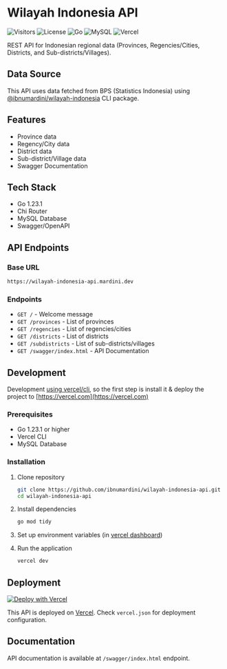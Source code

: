 # Wilayah Indonesia API

![Visitors](https://api.visitorbadge.io/api/visitors?path=https%3A%2F%2Fgithub.com%2Fibnumardini%2Fbadges&label=repository%20visits&countColor=%230c7ebe&style=flat&labelStyle=none)
![License](https://img.shields.io/github/license/ibnumardini/wilayah-indonesia-api)
![Go](https://img.shields.io/badge/Go-00ADD8?style=flat&logo=go&logoColor=white)
![MySQL](https://img.shields.io/badge/MySQL-4479A1?style=flat&logo=mysql&logoColor=white)
![Vercel](https://vercelbadge.vercel.app/api/ibnumardini/wilayah-indonesia)

REST API for Indonesian regional data (Provinces, Regencies/Cities, Districts, and Sub-districts/Villages).

## Data Source

This API uses data fetched from BPS (Statistics Indonesia) using [@ibnumardini/wilayah-indonesia](https://www.npmjs.com/package/@ibnumardini/wilayah-indonesia) CLI package.

## Features

- Province data
- Regency/City data
- District data
- Sub-district/Village data
- Swagger Documentation

## Tech Stack

- Go 1.23.1
- Chi Router
- MySQL Database
- Swagger/OpenAPI

## API Endpoints

### Base URL

```sh
https://wilayah-indonesia-api.mardini.dev
```

### Endpoints

- `GET /` - Welcome message
- `GET /provinces` - List of provinces
- `GET /regencies` - List of regencies/cities
- `GET /districts` - List of districts
- `GET /subdistricts` - List of sub-districts/villages
- `GET /swagger/index.html` - API Documentation

## Development

Development [using vercel/cli](https://vercel.com/docs/cli), so the first step is install it & deploy the project to [https://vercel.com](https://vercel.com)

### Prerequisites

- Go 1.23.1 or higher
- Vercel CLI
- MySQL Database

### Installation

1. Clone repository

    ```bash
    git clone https://github.com/ibnumardini/wilayah-indonesia-api.git
    cd wilayah-indonesia-api
    ```

2. Install dependencies

   ```bash
   go mod tidy
   ```

3. Set up environment variables (in [vercel dashboard](https://vercel.com))

4. Run the application

   ```bash
   vercel dev
   ```

## Deployment

[![Deploy with Vercel](https://vercel.com/button)](https://vercel.com/new/git/external?repository-url=https%3A%2F%2Fgithub.com%2Fibnumardini%2Fwilayah-indonesia-api%2Ftree%2Fmaster)

This API is deployed on [Vercel](https://vercel.com). Check `vercel.json` for deployment configuration.

## Documentation

API documentation is available at `/swagger/index.html` endpoint.
